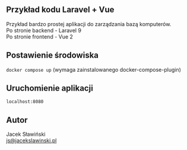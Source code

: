## Przykład kodu Laravel + Vue

Przykład bardzo prostej aplikacji do zarządzania bazą komputerów.  
Po stronie backend - Laravel 9  
Po stronie frontend - Vue 2  


## Postawienie środowiska

`docker compose up` (wymaga zainstalowanego docker-compose-plugin)  

## Uruchomienie aplikacji

`localhost:8080`  

## Autor

Jacek Sławiński  
js@jacekslawinski.pl  
